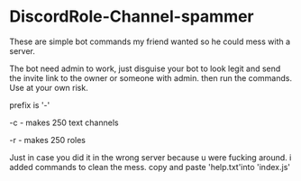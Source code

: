 # DiscordRole-Channel-spammer
These are simple bot commands my friend wanted so he could mess with a server.

The bot need admin to work, just disguise your bot  to look legit and send the invite link to  the owner or someone with admin. then run the commands.
Use at your own risk.

prefix is '-'

-c          -  makes 250 text channels

-r          -  makes 250 roles 
  
Just in case you did it in the wrong server because u were fucking around. i added commands to clean the mess. 
copy and paste 'help.txt'into 'index.js' 
  
  
  
  
